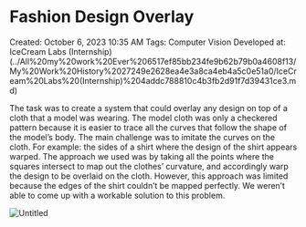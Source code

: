 # Fashion Design Overlay

Created: October 6, 2023 10:35 AM
Tags: Computer Vision
Developed at: IceCream Labs (Internship) (../All%20my%20work%20Ever%206517ef85bb234fe9b62b79b0a4608f13/My%20Work%20History%2027249e2628ea4e3a8ca4eb4a5c0e51a0/IceCream%20Labs%20(Internship)%204addc788810c4b3fb2d91f7d39431ce3.md)

The task was to create a system that could overlay any design on top of a cloth that a model was
wearing. The model cloth was only a checkered pattern because it is easier to trace all the curves that
follow the shape of the model’s body.
The main challenge was to imitate the curves on the cloth. For example: the sides of a shirt where the
design of the shirt appears warped. The approach we used was by taking all the points where the
squares intersect to map out the clothes’ curvature, and accordingly warp the design to be overlaid on
the cloth.
However, this approach was limited because the edges of the shirt couldn’t be mapped perfectly. We
weren’t able to come up with a workable solution to this problem.

![Untitled](Fashion%20Design%20Overlay%2030f89e36ca9140c7a59684bc8be9a47d/Untitled.png)